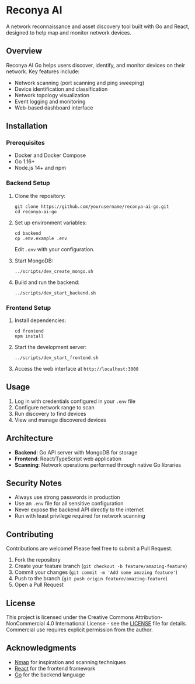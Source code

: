 # Reconya AI 

A network reconnaissance and asset discovery tool built with Go and React, designed to help map and monitor network devices.

## Overview

Reconya AI Go helps users discover, identify, and monitor devices on their network. Key features include:

- Network scanning (port scanning and ping sweeping)
- Device identification and classification
- Network topology visualization
- Event logging and monitoring
- Web-based dashboard interface

## Installation

### Prerequisites

- Docker and Docker Compose
- Go 1.16+
- Node.js 14+ and npm

### Backend Setup

1. Clone the repository:
   ```
   git clone https://github.com/yourusername/reconya-ai-go.git
   cd reconya-ai-go
   ```

2. Set up environment variables:
   ```
   cd backend
   cp .env.example .env
   ```
   Edit `.env` with your configuration.

3. Start MongoDB:
   ```
   ../scripts/dev_create_mongo.sh
   ```

4. Build and run the backend:
   ```
   ../scripts/dev_start_backend.sh
   ```

### Frontend Setup

1. Install dependencies:
   ```
   cd frontend
   npm install
   ```

2. Start the development server:
   ```
   ../scripts/dev_start_frontend.sh
   ```

3. Access the web interface at `http://localhost:3000`

## Usage

1. Log in with credentials configured in your `.env` file
2. Configure network range to scan
3. Run discovery to find devices
4. View and manage discovered devices

## Architecture

- **Backend**: Go API server with MongoDB for storage
- **Frontend**: React/TypeScript web application
- **Scanning**: Network operations performed through native Go libraries

## Security Notes

- Always use strong passwords in production
- Use an `.env` file for all sensitive configuration
- Never expose the backend API directly to the internet
- Run with least privilege required for network scanning

## Contributing

Contributions are welcome! Please feel free to submit a Pull Request.

1. Fork the repository
2. Create your feature branch (`git checkout -b feature/amazing-feature`)
3. Commit your changes (`git commit -m 'Add some amazing feature'`)
4. Push to the branch (`git push origin feature/amazing-feature`)
5. Open a Pull Request

## License

This project is licensed under the Creative Commons Attribution-NonCommercial 4.0 International License - see the [LICENSE](LICENSE) file for details. Commercial use requires explicit permission from the author.

## Acknowledgments

- [Nmap](https://nmap.org/) for inspiration and scanning techniques
- [React](https://reactjs.org/) for the frontend framework
- [Go](https://golang.org/) for the backend language
